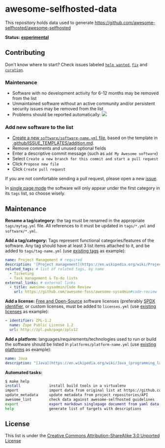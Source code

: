 # awesome-selfhosted-data

This repository holds data used to generate https://github.com/awesome-selfhosted/awesome-selfhosted

**Status: [experimental](https://github.com/awesome-selfhosted/awesome-selfhosted-data/issues/11)**

## Contributing

Don't know where to start? Check issues labeled [`help wanted`](https://github.com/awesome-selfhosted/awesome-selfhosted-data/issues?q=is%3Aissue+is%3Aopen+label%3A%22help+wanted%22), [`fix`](https://github.com/awesome-selfhosted/awesome-selfhosted-data/issues?q=is%3Aissue+is%3Aopen+label%3Afix) and [`curation`](https://github.com/awesome-selfhosted/awesome-selfhosted-data/issues?q=is%3Aissue+is%3Aopen+label%3Acuration).


### Maintenance

- Software with no development activity for 6-12 months may be removed from the list
- Unmaintained software without an active community and/or persistent security issues may be removed from the list
- Problems should be reported automatically: [![](https://github.com/awesome-selfhosted/awesome-selfhosted-data/actions/workflows/ci.yml/badge.svg)](https://github.com/awesome-selfhosted/awesome-selfhosted-data/issues/1)


### Add new software to the list


- [Create a new `software/software-name.yml` file](https://github.com/awesome-selfhosted/awesome-selfhosted-data/new/master/software), based on the template in [.github/ISSUE_TEMPLATES/addition.md](.github/ISSUE_TEMPLATE/addition.md).
- Remove comments and unused optional fields
- Enter a descriptive commit message (such as `add My Awesome software`)
- Select `Create a new branch for this commit and start a pull request`
- Click `Propose new file`
- Click `Create pull request`

If you are not comfortable sending a pull request, please open a new [issue](https://github.com/awesome-selfhosted/awesome-selfhosted-data/issues).

In [single page mode](https://github.com/awesome-selfhosted/awesome-selfhosted) the software will only appear under the first category in its `tags` list, so choose wisely.


## Maintenance

**Rename a tag/category:** the tag must be renamed in the appropriate `tags/mytag.yml` file. All references to it must be updated in `tags/*.yml` and `software/*.yml`.

**Add a tag/category:** Tags represent functional categories/features of the software. Any tag should have at least 3 list items attached to it, and be added to `tags/tag-name.yml` (use [existing tags](tags/) as example):

```yaml
name: Project Management # required
description: '[Project management](https://en.wikipedia.org/wiki/Project_management) is the process of leading the work of a team to achieve all project goals within the given constraints.' # required
related_tags: # list of related tags, by name
  - Ticketing
  - Task management & To-do lists
external_links: # external links
  - title: awesome-sysadmin/Code Review
    url: https://github.com/awesome-foss/awesome-sysadmin#code-review
```

**Add a license:** [Free and Open-Source](https://en.wikipedia.org/wiki/Free_and_open-source_software) software licenses (preferably [SPDX identifier](https://spdx.org/licenses/), or custom licenses, must be added to `licenses.yml` (use [existing licenses](licenses.yml) as example):

```yaml
- identifier: ZPL-1.2
  name: Zope Public License 1.2
  url: http://zpl.pub/page/zplv12
```

**Add a platform:** languages/requirements/technologies used to run or build the software should be listed in `platforms/platform-name.yml` (use [existing platforms](platforms/) as example):

```yaml
name: Java
description: "[Java](https://en.wikipedia.org/wiki/Java_(programming_language)) is a high-level, class-based, object-oriented programming language that is designed to have as few implementation dependencies as possible."
```

**Automated tasks:**

```bash
$ make help
install             install build tools in a virtualenv
import              import data from original list at https://github.com/awesome-selfhosted/awesome-selfhosted
update_metadata     update metadata from project repositories/API
awesome_lint        check data against awesome-selfhosted guidelines
export              export markdown singlepage document from yaml data
help                generate list of targets with descriptions
```

## License

This list is under the [Creative Commons Attribution-ShareAlike 3.0 Unported License](LICENSE)
